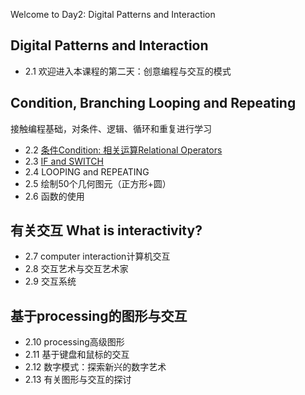 Welcome to Day2: Digital Patterns and Interaction

 ## Digital Patterns and Interaction
- 2.1 欢迎进入本课程的第二天：创意编程与交互的模式

## Condition, Branching Looping and Repeating
接触编程基础，对条件、逻辑、循环和重复进行学习

- 2.2 [条件Condition: 相关运算Relational Operators](https://github.com/lymanzhang/CreativeCoding_2017Summer/blob/master/Day2_Digital_Patterns_and_Interaction/conditions%20and%20relational%20operations.md)
- 2.3 [IF and SWITCH](https://github.com/lymanzhang/CreativeCoding_2017Summer/blob/master/Day2_Digital_Patterns_and_Interaction/IF%20and%20SWITCH.md)
- 2.4 LOOPING and REPEATING
- 2.5 绘制50个几何图元（正方形+圆）
- 2.6 函数的使用

## 有关交互 What is interactivity?
- 2.7 computer interaction计算机交互
- 2.8 交互艺术与交互艺术家
- 2.9 交互系统

## 基于processing的图形与交互
- 2.10 processing高级图形
- 2.11 基于键盘和鼠标的交互
- 2.12 数字模式：探索新兴的数字艺术
- 2.13 有关图形与交互的探讨
